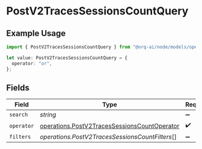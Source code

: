 # PostV2TracesSessionsCountQuery

## Example Usage

```typescript
import { PostV2TracesSessionsCountQuery } from "@orq-ai/node/models/operations";

let value: PostV2TracesSessionsCountQuery = {
  operator: "or",
};
```

## Fields

| Field                                                                                                        | Type                                                                                                         | Required                                                                                                     | Description                                                                                                  |
| ------------------------------------------------------------------------------------------------------------ | ------------------------------------------------------------------------------------------------------------ | ------------------------------------------------------------------------------------------------------------ | ------------------------------------------------------------------------------------------------------------ |
| `search`                                                                                                     | *string*                                                                                                     | :heavy_minus_sign:                                                                                           | N/A                                                                                                          |
| `operator`                                                                                                   | [operations.PostV2TracesSessionsCountOperator](../../models/operations/postv2tracessessionscountoperator.md) | :heavy_check_mark:                                                                                           | N/A                                                                                                          |
| `filters`                                                                                                    | *operations.PostV2TracesSessionsCountFilters*[]                                                              | :heavy_minus_sign:                                                                                           | N/A                                                                                                          |